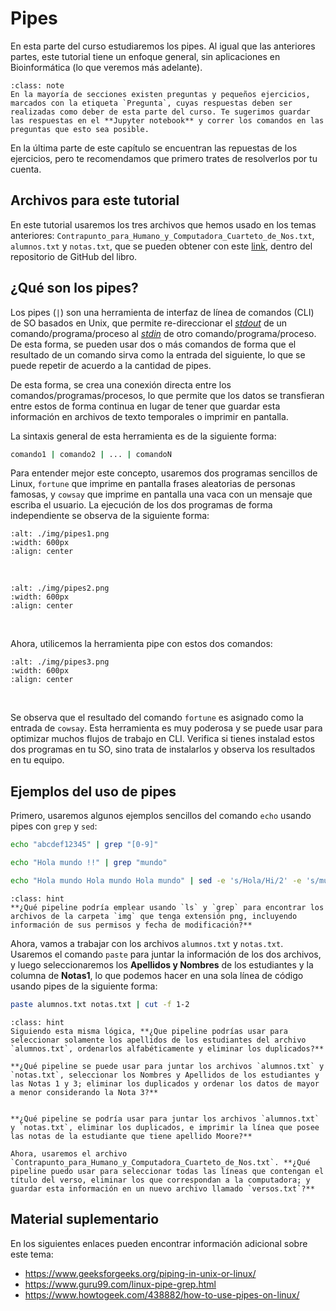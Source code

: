 # Pipes

En esta parte del curso estudiaremos los pipes. Al igual que las anteriores partes, este tutorial tiene un enfoque general, sin aplicaciones en Bioinformática (lo que veremos más adelante).

```{admonition} Nota importante
:class: note
En la mayoría de secciones existen preguntas y pequeños ejercicios, marcados con la etiqueta `Pregunta`, cuyas respuestas deben ser realizadas como deber de esta parte del curso. Te sugerimos guardar las respuestas en el **Jupyter notebook** y correr los comandos en las preguntas que esto sea posible.
```

En la última parte de este capítulo se encuentran las repuestas de los ejercicios, pero te recomendamos que primero trates de resolverlos por tu cuenta.

## Archivos para este tutorial

En este tutorial usaremos los tres archivos que hemos usado en los temas anteriores: `Contrapunto_para_Humano_y_Computadora_Cuarteto_de_Nos.txt`, `alumnos.txt` y `notas.txt`, que se pueden obtener con este [link](https://github.com/RSG-Ecuador/HerrComp4Bioinfo/Libro/Contenidos/_archivos), dentro del repositorio de GitHub del libro.

## ¿Qué son los pipes?

Los pipes (`|`) son una herramienta de interfaz de línea de comandos (CLI) de SO basados en Unix, que permite re-direccionar el [*stdout*](https://www.computerhope.com/jargon/s/stdout.htm) de un comando/programa/proceso al [*stdin*](https://www.computerhope.com/jargon/s/stdin.htm) de otro comando/programa/proceso. De esta forma, se pueden usar dos o más comandos de forma que el resultado de un comando sirva como la entrada del siguiente, lo que se puede repetir de acuerdo a la cantidad de pipes.

De esta forma, se crea una conexión directa entre los comandos/programas/procesos, lo que permite que los datos se transfieran entre estos de forma continua en lugar de tener que guardar esta información en archivos de texto temporales o imprimir en pantalla.

La sintaxis general de esta herramienta es de la siguiente forma:

``` bash
comando1 | comando2 | ... | comandoN
```

Para entender mejor este concepto, usaremos dos programas sencillos de Linux, `fortune` que imprime en pantalla frases aleatorias de personas famosas, y `cowsay` que imprime en pantalla una vaca con un mensaje que escriba el usuario. La ejecución de los dos programas de forma independiente se observa de la siguiente forma:

```{image} ./img/pipes1.png
:alt: ./img/pipes1.png
:width: 600px
:align: center
```

<br />

```{image} ./img/pipes2.png
:alt: ./img/pipes2.png
:width: 600px
:align: center
```

<br />

Ahora, utilicemos la herramienta pipe con estos dos comandos:

```{image} ./img/pipes3.png
:alt: ./img/pipes3.png
:width: 600px
:align: center
```

<br />

Se observa que el resultado del comando `fortune` es asignado como la entrada de `cowsay`. Esta herramienta es muy poderosa y se puede usar para optimizar muchos flujos de trabajo en CLI. Verifica si tienes instalad estos dos programas en tu SO, sino trata de instalarlos y observa los resultados en tu equipo.

## Ejemplos del uso de pipes

Primero, usaremos algunos ejemplos sencillos del comando `echo` usando pipes con `grep` y `sed`:

``` bash
echo "abcdef12345" | grep "[0-9]"
```

``` bash
echo "Hola mundo !!" | grep "mundo"
```

``` bash
echo "Hola mundo Hola mundo Hola mundo" | sed -e 's/Hola/Hi/2' -e 's/mundo/world/2'
```

```{admonition} Pregunta
:class: hint
**¿Qué pipeline podría emplear usando `ls` y `grep` para encontrar los archivos de la carpeta `img` que tenga extensión png, incluyendo información de sus permisos y fecha de modificación?**
```

Ahora, vamos a trabajar con los archivos `alumnos.txt` y `notas.txt`. Usaremos el comando `paste` para juntar la información de los dos archivos, y luego seleccionaremos los **Apellidos y Nombres** de los estudiantes y la columna de **Notas1**, lo que podemos hacer en una sola línea de código usando pipes de la siguiente forma:

``` bash
paste alumnos.txt notas.txt | cut -f 1-2
```

```{admonition} Pregunta
:class: hint
Siguiendo esta misma lógica, **¿Que pipeline podrías usar para seleccionar solamente los apellidos de los estudiantes del archivo `alumnos.txt`, ordenarlos alfabéticamente y eliminar los duplicados?**

**¿Qué pipeline se puede usar para juntar los archivos `alumnos.txt` y `notas.txt`, seleccionar los Nombres y Apellidos de los estudiantes y las Notas 1 y 3; eliminar los duplicados y ordenar los datos de mayor a menor considerando la Nota 3?**


**¿Qué pipeline se podría usar para juntar los archivos `alumnos.txt` y `notas.txt`, eliminar los duplicados, e imprimir la línea que posee las notas de la estudiante que tiene apellido Moore?**

Ahora, usaremos el archivo `Contrapunto_para_Humano_y_Computadora_Cuarteto_de_Nos.txt`. **¿Qué pipeline puedo usar para seleccionar todas las líneas que contengan el título del verso, eliminar los que correspondan a la computadora; y guardar esta información en un nuevo archivo llamado `versos.txt`?**
```

## Material suplementario

En los siguientes enlaces pueden encontrar información adicional sobre este tema:

* <https://www.geeksforgeeks.org/piping-in-unix-or-linux/>
* <https://www.guru99.com/linux-pipe-grep.html>
* <https://www.howtogeek.com/438882/how-to-use-pipes-on-linux/>
